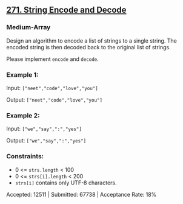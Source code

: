 <h2><a href="https://neetcode.io/problems/string-encode-and-decode">271. String Encode and Decode</a></h2><h3>Medium-Array</h3>

Design an algorithm to encode a list of strings to a single string. The encoded string is then decoded back to the original list of strings.

Please implement `encode` and `decode`.

### Example 1:

Input: `["neet","code","love","you"]`

Output: `["neet","code","love","you"]`

### Example 2:

Input: `["we","say",":","yes"]`

Output: `["we","say",":","yes"]`

### Constraints:

- 0 <= `strs.length` < 100
- 0 <= `strs[i].length` < 200
- `strs[i]` contains only UTF-8 characters.

Accepted: 12511 | Submitted: 67738 | Acceptance Rate: 18%
